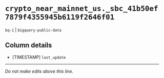 # `crypto_near_mainnet_us._sbc_41b50ef7879f4355945b6119f2646f01`
`bq-1` | `bigquery-public-data`

## Column details
* [TIMESTAMP] `last_update`

-------------------------------------------------------------------------------
*Do not make edits above this line.*
